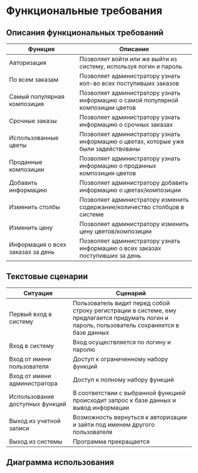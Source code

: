 # Функциональные требования
## Описания функциональных требований

| Функция | Описание |
| --- | --- |
| Авторизация | Позволяет войти или же выйти из систему, используя логин и пароль |
| По всем заказам | Позволяет администратору узнать кол-во всех поступивших заказов |
| Самый популярная композиция | Позволяет администратору узнать информацию о самой популярной композиции цветов |
| Срочные заказы | Позволяет администратору узнать информацию о срочных заказах |
| Использованные цветы | Позволяет администратору узнать информацию о цветах, которые уже были задействованы |
| Проданные композиции | Позволяет администратору узнать информацию о проданных композиции цветов |
| Добавить информацию | Позволяет администратору добавить информацию о цветах/композиции |
| Изменить столбы | Позволяет администратору изменить содержание/количество столбцов в системе |
| Изменить цену | Позволяет администратору изменить цену цветов/композиции |
| Информация о всех заказах за день | Позволяет администратору узнать информацию о всех заказах поступивших за день |

## Текстовые сценарии

| Ситуация | Сценарий |
| --- | --- |
| Первый вход в систему | Пользователь видит перед собой строку регистрации в системе, ему предлагается придумать логин и пароль, пользователь сохраняется в базе данных |
| Вход в систему | Вход осуществляется по логину и паролю |
| Вход от имени пользователя | Доступ к ограниченному набору функций |
| Вход от имени администратора | Доступ к полному набору функций |
| Использование доступных функций | В соответствии с выбранной функцией происходит запрос к базе данных и вывод информации |
| Выход из учетной записи | Возможность вернуться к авторизации и зайти под именем другого пользователя |
| Выход из системы | Программа прекращается |

## Диаграмма использования

